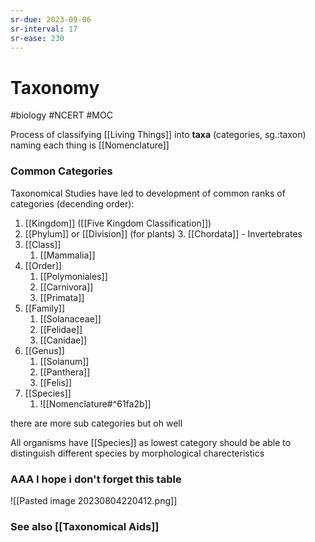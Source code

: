 ```yaml
---
sr-due: 2023-09-06
sr-interval: 17
sr-ease: 230
---
```

# Taxonomy
#biology #NCERT #MOC 

Process of classifying [[Living Things]] into **taxa** (categories, sg.:taxon)
naming each thing is [[Nomenclature]]

### Common Categories
Taxonomical Studies have led to development of common ranks of categories (decending order):
1. [[Kingdom]] ([[Five Kingdom Classification]])
2. [[Phylum]] or [[Division]] (for plants)
	3. [[Chordata]] - Invertebrates
3. [[Class]]
	1. [[Mammalia]]
4. [[Order]]
	1. [[Polymoniales]]
	2. [[Carnivora]]
	3. [[Primata]]
5. [[Family]]
	1. [[Solanaceae]]
	2. [[Felidae]]
	3. [[Canidae]]
6. [[Genus]]
	1. [[Solanum]]
	2. [[Panthera]]
	3. [[Felis]]
7. [[Species]]
	1. ![[Nomenclature#^61fa2b]]

there are more sub categories but oh well 

All organisms have [[Species]] as lowest category
should be able to distinguish different species by morphological charecteristics

### AAA I hope i don't forget this table

![[Pasted image 20230804220412.png]]

### See also [[Taxonomical Aids]]